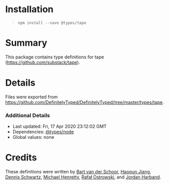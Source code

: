 # Installation
> `npm install --save @types/tape`

# Summary
This package contains type definitions for tape (https://github.com/substack/tape).

# Details
Files were exported from https://github.com/DefinitelyTyped/DefinitelyTyped/tree/master/types/tape.

### Additional Details
 * Last updated: Fri, 17 Apr 2020 23:12:02 GMT
 * Dependencies: [@types/node](https://npmjs.com/package/@types/node)
 * Global values: none

# Credits
These definitions were written by [Bart van der Schoor](https://github.com/Bartvds), [Haoqun Jiang](https://github.com/sodatea), [Dennis Schwartz](https://github.com/DennisSchwartz), [Michael Henretty](https://github.com/mikehenrty), [Rafał Ostrowski](https://github.com/rostrowski), and [Jordan Harband](https://github.com/ljharb).
